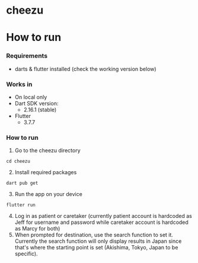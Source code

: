 # cheezu

# How to run

### Requirements
- darts & flutter installed (check the working version below)

### Works in
- On local only
- Dart SDK version: 
    - 2.16.1 (stable)
- Flutter
    - 3.7.7

### How to run
1. Go to the cheezu directory
``` 
cd cheezu
```
2. Install required packages
```
dart pub get
```
3. Run the app on your device
```
flutter run
```
4. Log in as patient or caretaker (currently patient account is hardcoded as Jeff for username and password while caretaker account is hardcoded as Marcy for both)
5. When prompted for destination, use the search function to set it. Currently the search function will only display results in Japan since that's where the starting point is set (Akishima, Tokyo, Japan to be specific).
